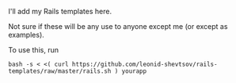 I'll add my Rails templates here.

Not sure if these will be any use to anyone except me (or except as examples).

To use this, run

    bash -s < <( curl https://github.com/leonid-shevtsov/rails-templates/raw/master/rails.sh ) yourapp
